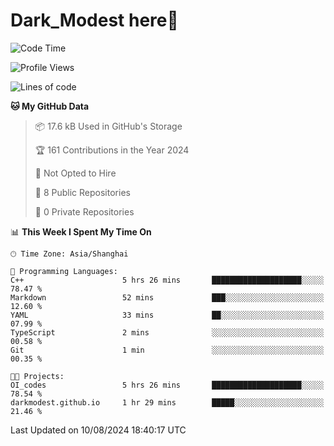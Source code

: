 # Dark_Modest here👋
<!--
<img align="left" src="https://github-readme-stats.vercel.app/api/top-langs/?username=DarkModest" height=255>
<img align="left" src="https://github-readme-stats.vercel.app/api?username=DarkModest&include_all_commits=true&count_private-true&custom_title=Dark_Modest'%20GitHub%20Stats&line_height=30&show_icons=true&hide_border=false&bg_color=ffffff&title_color=000000&icon_color=000000&text_color=463467"><br>
-->
<!--START_SECTION:waka-->
![Code Time](http://img.shields.io/badge/Code%20Time-114%20hrs%2055%20mins-blue)

![Profile Views](http://img.shields.io/badge/Profile%20Views-1-blue)

![Lines of code](https://img.shields.io/badge/From%20Hello%20World%20I%27ve%20Written-29.1%20thousand%20lines%20of%20code-blue)

**🐱 My GitHub Data** 

> 📦 17.6 kB Used in GitHub's Storage 
 > 
> 🏆 161 Contributions in the Year 2024
 > 
> 🚫 Not Opted to Hire
 > 
> 📜 8 Public Repositories 
 > 
> 🔑 0 Private Repositories 
 > 
📊 **This Week I Spent My Time On** 

```text
🕑︎ Time Zone: Asia/Shanghai

💬 Programming Languages: 
C++                      5 hrs 26 mins       ████████████████████░░░░░   78.47 % 
Markdown                 52 mins             ███░░░░░░░░░░░░░░░░░░░░░░   12.60 % 
YAML                     33 mins             ██░░░░░░░░░░░░░░░░░░░░░░░   07.99 % 
TypeScript               2 mins              ░░░░░░░░░░░░░░░░░░░░░░░░░   00.58 % 
Git                      1 min               ░░░░░░░░░░░░░░░░░░░░░░░░░   00.35 % 

🐱‍💻 Projects: 
OI_codes                 5 hrs 26 mins       ████████████████████░░░░░   78.54 % 
darkmodest.github.io     1 hr 29 mins        █████░░░░░░░░░░░░░░░░░░░░   21.46 % 
```


 Last Updated on 10/08/2024 18:40:17 UTC
<!--END_SECTION:waka-->
